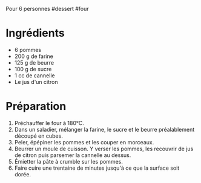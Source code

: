 Pour 6 personnes
#dessert #four 

# Ingrédients

- 6 pommes 
- 200 g de farine 
- 125 g de beurre 
- 100 g de sucre 
- 1 cc de cannelle 
- Le jus d'un citron

# Préparation

1. Préchauffer le four à 180°C.
2. Dans un saladier, mélanger la farine, le sucre et le beurre préalablement découpé en cubes. 
3. Peler, épépiner les pommes et les couper en morceaux. 
4. Beurrer un moule de cuisson. Y verser les pommes, les recouvrir de jus de citron puis parsemer la cannelle au dessus. 
5. Émietter la pâte à crumble sur les pommes. 
6. Faire cuire une trentaine de minutes jusqu'à ce que la surface soit dorée. 
